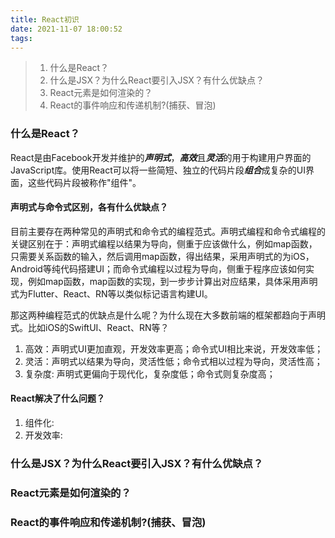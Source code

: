 ```yaml
---
title: React初识
date: 2021-11-07 18:00:52
tags:
---
```


> 1. 什么是React？
> 2. 什么是JSX？为什么React要引入JSX？有什么优缺点？
> 3. React元素是如何渲染的？
> 4. React的事件响应和传递机制?(捕获、冒泡)

### 什么是React？

React是由Facebook开发并维护的***声明式***，***高效***且***灵活***的用于构建用户界面的JavaScript库。使用React可以将一些简短、独立的代码片段***组合***成复杂的UI界面，这些代码片段被称作"组件"。

#### 声明式与命令式区别，各有什么优缺点？

目前主要存在两种常见的声明式和命令式的编程范式。声明式编程和命令式编程的关键区别在于：声明式编程以结果为导向，侧重于应该做什么，例如map函数，只需要关系函数的输入，然后调用map函数，得出结果，采用声明式的为iOS，Android等纯代码搭建UI；而命令式编程以过程为导向，侧重于程序应该如何实现，例如map函数，map函数的实现，到一步步计算出对应结果，具体采用声明式为Flutter、React、RN等以类似标记语言构建UI。

那这两种编程范式的优缺点是什么呢？为什么现在大多数前端的框架都趋向于声明式。比如iOS的SwiftUI、React、RN等？
1. 高效：声明式UI更加直观，开发效率更高；命令式UI相比来说，开发效率低；
2. 灵活：声明式以结果为导向，灵活性低；命令式相以过程为导向，灵活性高；
3. 复杂度: 声明式更偏向于现代化，复杂度低；命令式则复杂度高；

#### React解决了什么问题？

1. 组件化: 
2. 开发效率: 


### 什么是JSX？为什么React要引入JSX？有什么优缺点？

### React元素是如何渲染的？

### React的事件响应和传递机制?(捕获、冒泡)


